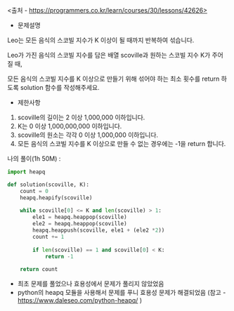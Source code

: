 <출처 - https://programmers.co.kr/learn/courses/30/lessons/42626>

- 문제설명

Leo는 모든 음식의 스코빌 지수가 K 이상이 될 때까지 반복하여 섞습니다.

Leo가 가진 음식의 스코빌 지수를 담은 배열 scoville과 원하는 스코빌 지수 K가 주어질 때, 

모든 음식의 스코빌 지수를 K 이상으로 만들기 위해 섞어야 하는 최소 횟수를 return 하도록 solution 함수를 작성해주세요.

- 제한사항 

1. scoville의 길이는 2 이상 1,000,000 이하입니다.
2. K는 0 이상 1,000,000,000 이하입니다.
3. scoville의 원소는 각각 0 이상 1,000,000 이하입니다.
4. 모든 음식의 스코빌 지수를 K 이상으로 만들 수 없는 경우에는 -1을 return 합니다.

나의 풀이(1h 50M) :
```python
import heapq

def solution(scoville, K):
    count = 0
    heapq.heapify(scoville)    
    
    while scoville[0] <= K and len(scoville) > 1:
        ele1 = heapq.heappop(scoville)
        ele2 = heapq.heappop(scoville)
        heapq.heappush(scoville, ele1 + (ele2 *2))
        count += 1
        
        if len(scoville) == 1 and scoville[0] < K:
            return -1 
            
    return count  
```
- 최초 문제를 풀었으나 효용성에서 문제가 풀리지 않았었음
- python의 heapq 모듈을 사용해서 문제를 푸니 효용성 문제가 해결되었음
(참고 - https://www.daleseo.com/python-heapq/ )
